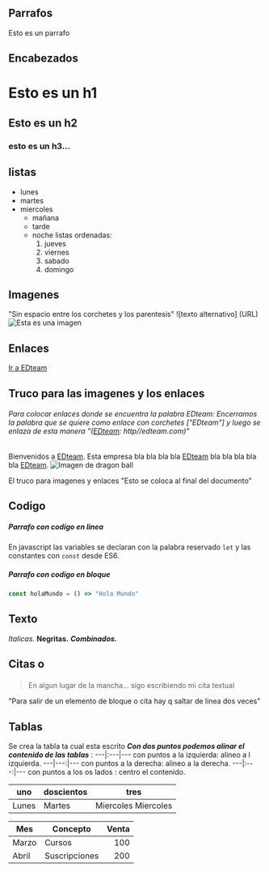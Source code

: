 ## Parrafos
Esto es un parrafo

## Encabezados
# Esto es un h1
## Esto es un h2
### esto es un h3...

## listas
 * lunes
 * martes 
 * miercoles
    * mañana
    * tarde
    * noche
        listas ordenadas:
        1. jueves 
        2. viernes 
        3. sabado
        4. domingo

## Imagenes
"Sin espacio entre los corchetes y los parentesis"
![texto alternativo] (URL)
![Esta es una imagen](https://e.rpp-noticias.io/normal/2018/03/04/300230_573219.png)

## Enlaces
[Ir a EDteam](http//:edteam.com)

## Truco para las imagenes y los enlaces
###### Para colocar enlaces donde se encuentra la palabra EDteam: Encerramos la palabra que se quiere como enlace con corchetes ["EDteam"] y luego se enlaza de esta manera "([EDteam]: http//edteam.com)"
Bienvenidos a [EDteam]. Esta empresa bla bla bla bla [EDteam] bla bla bla bla bla 
[EDteam].
![Imagen de dragon ball][dragonball]

[EDteam]:http//:edteam.com
[dragonball]:https://e.rpp-noticias.io/normal/2018/03/04/300230_573219.png
El truco para imagenes y enlaces
"Esto se coloca al final del documento"

## Codigo
##### Parrafo con codigo en linea
En javascript las variables se declaran con la palabra reservado `let` y las constantes con `const` desde ES6.

##### Parrafo con codigo en bloque
``` javascript
const holaMundo = () => "Hola Mundo"
```

## Texto
*Italicas.*
**Negritas.**
***Combinados.***

## Citas o <blockquote>
> En algun lugar de la mancha...
sigo escribiendo mi cita textual

"Para salir de un elemento de bloque o cita hay q saltar de linea dos veces"

## Tablas
Se crea la tabla ta cual esta escrito
***Con dos puntos podemos alinar el contenido de las tablas*** :
---|:---|--- con puntos a la izquierda: alineo a l izquierda. 
---|---:|--- con puntos a la derecha: alineo a la derecha.
---|:---:|--- con puntos a los os lados : centro el contenido.


uno |   doscientos  | tres
---|---|---
Lunes | Martes | Miercoles Miercoles

Mes | Concepto | Venta
---|---|---:
Marzo | Cursos | 100
Abril | Suscripciones | 200